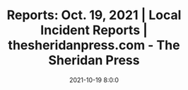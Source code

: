 ---
"title": "Reports: Oct. 19, 2021 | Local Incident Reports | thesheridanpress.com - The Sheridan Press"
"date": "2021-10-19 8:0:0"
"feed_name": "GOOGLENEWSINDUSTRIAL"
"feed_website": "https://news.google.com/search?q=industrial%2Bincident&hl=en-US&gl=US&ceid=US:en"
"feed_rss": "https://news.google.com/rss/search?q=industrial%2Bincident&hl=en-US&gl=US&ceid=US:en"
"link": "https://www.thesheridanpress.com/news/local-incident-reports/reports-oct-19-2021/article_7df8d4bc-30e3-11ec-8aa5-4795c24a5e85.html"
"source": "{'href': 'https://www.thesheridanpress.com', 'title': 'The Sheridan Press'}"
"file": "_posts/2021-1-1-47163e9f8d8dd8deb20ea9a3b9cc69a8df6faa19.md"
"accident": "1"
"drilling": "0"
"represented_by": "0"
"dead": "0"
"injured": "0"
"arrested": "0"
"place": "unknown place"
"where": "unknown site"
"causes": "unknown"
"place_uri": "unknown place"
---